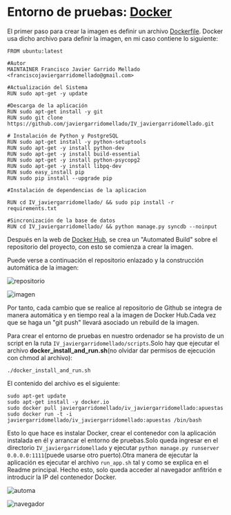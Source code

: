 # Entorno de pruebas: [Docker](https://www.docker.com/)

El primer paso para crear la imagen es definir un archivo [Dockerfile](https://github.com/javiergarridomellado/IV_javiergarridomellado/blob/master/Dockerfile).  Docker usa dicho archivo para definir la imagen, en mi caso contiene lo siguiente:
```
FROM ubuntu:latest

#Autor
MAINTAINER Francisco Javier Garrido Mellado <franciscojaviergarridomellado@gmail.com>

#Actualización del Sistema 
RUN sudo apt-get -y update

#Descarga de la aplicación
RUN sudo apt-get install -y git
RUN sudo git clone https://github.com/javiergarridomellado/IV_javiergarridomellado.git

# Instalación de Python y PostgreSQL
RUN sudo apt-get install -y python-setuptools
RUN sudo apt-get -y install python-dev
RUN sudo apt-get -y install build-essential
RUN sudo apt-get -y install python-psycopg2
RUN sudo apt-get -y install libpq-dev
RUN sudo easy_install pip
RUN sudo pip install --upgrade pip

#Instalación de dependencias de la aplicacion

RUN cd IV_javiergarridomellado/ && sudo pip install -r requirements.txt

#Sincronización de la base de datos
RUN cd IV_javiergarridomellado/ && python manage.py syncdb --noinput

```
Después en la web de [Docker Hub](https://hub.docker.com/), se crea un "Automated Build" sobre el repositorio del proyecto, con esto se comienza a crear la imagen.

Puede verse a continuación el repositorio enlazado y la construcción automática de la imagen:

![repositorio](http://i1045.photobucket.com/albums/b457/Francisco_Javier_G_M/enlace_zpsmkcd2cx6.png)

![imagen](http://i1045.photobucket.com/albums/b457/Francisco_Javier_G_M/imagen_zpstbyi9pf3.png)

Por tanto, cada cambio que se realice al repositorio de Github se integra de manera automática y en tiempo real a la imagen de Docker Hub.Cada vez que se haga un "git push" llevará asociado un rebuild de la imagen.

Para crear el entorno de pruebas en nuestro ordenador se ha provisto de un script en la ruta `IV_javiergarridomellado/scripts`.Solo hay que ejecutar el archivo **docker_install_and_run.sh**(no olvidar dar permisos de ejecución con chmod al archivo):
```
./docker_install_and_run.sh
```
El contenido del archivo es el siguiente:
```
sudo apt-get update
sudo apt-get install -y docker.io
sudo docker pull javiergarridomellado/iv_javiergarridomellado:apuestas
sudo docker run -t -i javiergarridomellado/iv_javiergarridomellado:apuestas /bin/bash
```
Esto lo que hace es instalar Docker, crear el contenedor con la aplicación instalada en él y arrancar el entorno de pruebas.Solo queda ingresar en el directorio `IV_javiergarridomellado` y ejecutar `python manage.py runserver 0.0.0.0:1111`(puede usarse otro puerto).Otra manera de ejecutar la aplicación es ejecutar el archivo `run_app.sh` tal y como se explica en el Readme principal.
Hecho esto, solo queda acceder al navegador anfitrión e introducir la IP del contenedor Docker.

![automa](http://i1045.photobucket.com/albums/b457/Francisco_Javier_G_M/automa_zpsajhntukm.png)

![navegador](http://i1045.photobucket.com/albums/b457/Francisco_Javier_G_M/nav_zpszfauvqbh.png)
